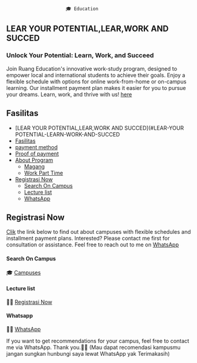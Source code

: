                           🎓 Education 


## LEAR YOUR POTENTIAL,LEAR,WORK AND SUCCED


### Unlock Your Potential: Learn, Work, and Succeed


Join Ruang Education's innovative work-study program, designed to empower local and international students to achieve their goals. Enjoy a flexible schedule with options for online work-from-home or on-campus learning. Our installment payment plan makes it easier for you to pursue your dreams. Learn, work, and thrive with us! [here](https://edunitas.com/kampus?gsf_by=d7bf08e6)


## Fasilitas 

- [LEAR YOUR POTENTIAL,LEAR,WORK AND SUCCED](#LEAR-YOUR POTENTIAL-LEARN-WORK-AND-SUCCED
- [Fasilitas](#Fasilitas)
- [payment method](#payment-method)
- [Proof of payment](#Proof-of-payment)
- [About Program](#About-Program)
  - [Magang](#Magang)
  - [Work Part Time](#Work-part-Time)
- [Registrasi Now](#Registrasi-Now)
  - [Search On Campus](#Search-On-Campus)
  - [Lecture list](#Lecture-list)
  - [WhatsApp](#Qhatsapp)



## Registrasi Now


[Clik](https://edunitas.com/kampus?gsf_by=d7bf08e6) the link below to find out about campuses with flexible schedules and installment payment plans. Interested? Please contact me first for consultation or assistance. Feel free to reach out to me on [WhatsApp](https://wa.me/qr/W24YNYJL2NHFE1) 

#### Search On Campus
🎓 [Campuses](https://edunitas.com/kampus?gsf_by=d7bf08e6)
#### Lecture list
✍🏿  [Registrasi Now](https://edunitas.com/kampus/pendaftaran?gsf_by=d7bf08e6)
#### Whatsapp
🙏🏿 [WhatsApp](https://wa.me/qr/W24YNYJL2NHFE1) 

If you want to get recommendations for your campus, feel free to contact me via WhatsApp. Thank you.🙏🏿
(Mau dapat recomendasi kampusmu jangan sungkan hunbungi saya lewat WhatsApp yak Terimakasih)
